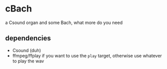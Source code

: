 # cBach

a Csound organ and some Bach, what more do you need

## dependencies

- Csound (duh)
- ffmpeg/ffplay if you want to use the `play` target, otherwise use whatever to play the wav
